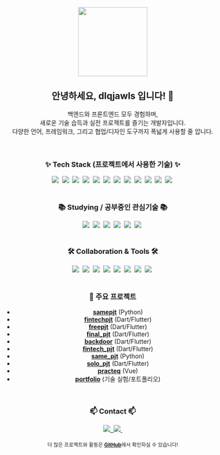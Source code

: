 <div align="center">
  <img src="https://avatars.githubusercontent.com/u/175274929?v=4" width="160" />
</div>

<h2 align="center">안녕하세요, dlqjawls 입니다! 👋</h2>
<p align="center">
  백엔드와 프론트엔드 모두 경험하며, <br>
  새로운 기술 습득과 실전 프로젝트를 즐기는 개발자입니다. <br>
  다양한 언어, 프레임워크, 그리고 협업/디자인 도구까지 폭넓게 사용할 줄 압니다.
</p>

<br/>

<h3 align="center">✨ Tech Stack (프로젝트에서 사용한 기술) ✨</h3>
<div align="center">
  <img src="https://img.shields.io/badge/python-3670A0?style=for-the-badge&logo=python&logoColor=ffdd54" />&nbsp
  <img src="https://img.shields.io/badge/dart-0175C2?style=for-the-badge&logo=dart&logoColor=white" />&nbsp
  <img src="https://img.shields.io/badge/flutter-02569B?style=for-the-badge&logo=flutter&logoColor=white" />&nbsp
  <img src="https://img.shields.io/badge/vue.js-4FC08D?style=for-the-badge&logo=vue.js&logoColor=white" />&nbsp
  <img src="https://img.shields.io/badge/vuetify-1867C0?style=for-the-badge&logo=vuetify&logoColor=white" />&nbsp
  <img src="https://img.shields.io/badge/javascript-F7DF1E?style=for-the-badge&logo=javascript&logoColor=20232a" />&nbsp
  <img src="https://img.shields.io/badge/html5-E34F26?style=for-the-badge&logo=html5&logoColor=white" />&nbsp
  <img src="https://img.shields.io/badge/css3-1572B6?style=for-the-badge&logo=css3&logoColor=white" />&nbsp
  <img src="https://img.shields.io/badge/react-20232a.svg?style=for-the-badge&logo=react&logoColor=61DAFB" />&nbsp
  <img src="https://img.shields.io/badge/typescript-007ACC.svg?style=for-the-badge&logo=typescript&logoColor=white" />&nbsp
  <img src="https://img.shields.io/badge/tailwindcss-1daabb.svg?style=for-the-badge&logo=tailwind-css&logoColor=white" />&nbsp
  <img src="https://img.shields.io/badge/figma-F24E1E.svg?style=for-the-badge&logo=figma&logoColor=white" />&nbsp
</div>

<br/>

<h3 align="center">📚 Studying / 공부중인 관심기술 📚</h3>
<div align="center">
  <img src="https://img.shields.io/badge/java-007396.svg?style=for-the-badge&logo=java&logoColor=white" />&nbsp
  <img src="https://img.shields.io/badge/spring-6DB33F?style=for-the-badge&logo=spring&logoColor=white" />&nbsp
  <img src="https://img.shields.io/badge/spring%20security-6DB33F?style=for-the-badge&logo=springsecurity&logoColor=white" />&nbsp
  <img src="https://img.shields.io/badge/redis-DC382D?style=for-the-badge&logo=redis&logoColor=white" />&nbsp
  <img src="https://img.shields.io/badge/swift-FA7343?style=for-the-badge&logo=swift&logoColor=white" />&nbsp
  <img src="https://img.shields.io/badge/mysql-4479A1.svg?style=for-the-badge&logo=mysql&logoColor=white" />&nbsp
</div>

<br/>

<h3 align="center">🛠 Collaboration & Tools 🛠</h3>
<div align="center">
  <img src="https://img.shields.io/badge/git-F05033.svg?style=for-the-badge&logo=git&logoColor=white" />&nbsp
  <img src="https://img.shields.io/badge/github-181717.svg?style=for-the-badge&logo=github&logoColor=white" />&nbsp
  <img src="https://img.shields.io/badge/notion-F3F3F3.svg?style=for-the-badge&logo=notion&logoColor=black" />&nbsp
  <img src="https://img.shields.io/badge/figma-F24E1E.svg?style=for-the-badge&logo=figma&logoColor=white" />&nbsp
  <img src="https://img.shields.io/badge/vscode-2C2C32.svg?style=for-the-badge&logo=visual-studio-code&logoColor=22ABF3" />&nbsp
  <img src="https://img.shields.io/badge/google%20maps%20api-4285F4?style=for-the-badge&logo=googlemaps&logoColor=white" />&nbsp
  <img src="https://img.shields.io/badge/kakao%20developers-FFCD00?style=for-the-badge&logo=kakao&logoColor=3C1E1E" />&nbsp
  <img src="https://img.shields.io/badge/google%20play%20console-3DDC84?style=for-the-badge&logo=google-play&logoColor=white" />&nbsp
</div>

<br/>

<h3 align="center">🚀 주요 프로젝트</h3>
<div align="center">

- <a href="https://github.com/dlqjawls/samepjt"><b>samepjt</b></a> (Python)
- <a href="https://github.com/dlqjawls/fintechpjt"><b>fintechpjt</b></a> (Dart/Flutter)
- <a href="https://github.com/dlqjawls/freepjt"><b>freepjt</b></a> (Dart/Flutter)
- <a href="https://github.com/dlqjawls/final_pjt"><b>final_pjt</b></a> (Dart/Flutter)
- <a href="https://github.com/dlqjawls/backdoor"><b>backdoor</b></a> (Dart/Flutter)
- <a href="https://github.com/dlqjawls/fintech_pjt"><b>fintech_pjt</b></a> (Dart/Flutter)
- <a href="https://github.com/dlqjawls/same_pjt"><b>same_pjt</b></a> (Python)
- <a href="https://github.com/dlqjawls/solo_pjt"><b>solo_pjt</b></a> (Dart/Flutter)
- <a href="https://github.com/dlqjawls/practeq"><b>practeq</b></a> (Vue)
- <a href="https://github.com/dlqjawls/portfolio"><b>portfolio</b></a> (기술 실험/포트폴리오)
</div>

<br/>

<h3 align="center">📫 Contact 📫</h3>
<div align="center">
  <a href="mailto:dlqjawls@gmail.com">
    <img src="https://img.shields.io/badge/dlqjawls@gmail.com-D14836?style=for-the-badge&logo=gmail&logoColor=white"/>&nbsp
  </a>
  <a href="https://github.com/dlqjawls">
    <img src="https://img.shields.io/badge/GitHub-181717?style=for-the-badge&logo=github&logoColor=white" />&nbsp
  </a>
</div>

<br/>

<div align="center">
  <sub>
    더 많은 프로젝트와 활동은 <a href="https://github.com/dlqjawls?tab=repositories&sort=updated"><b>GitHub</b></a>에서 확인하실 수 있습니다!
  </sub>
</div>
